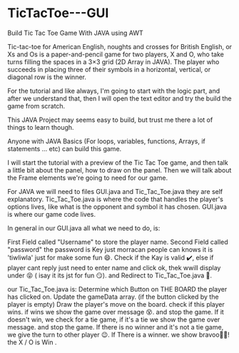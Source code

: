 # TicTacToe---GUI

Build Tic Tac Toe Game With JAVA using AWT

Tic-tac-toe for American English, noughts and crosses for British English, or Xs and Os is a paper-and-pencil game for two players, X and O, who take turns filling the spaces in a 3×3 grid (2D Array in JAVA). The player who succeeds in placing three of their symbols in a horizontal, vertical, or diagonal row is the winner.

For the tutorial and like always, I'm going to start with the logic part, and after we understand that, then I will open the text editor and try the build the game from scratch.

This JAVA Project may seems easy to build, but trust me there a lot of things to learn though.

Anyone with JAVA Basics (For loops, variables, functions, Arrays, if statements ... etc) can build this game.


I will start the tutorial with a preview of the Tic Tac Toe game, and then talk a little bit about the panel, how to draw on the panel. Then we will talk about the Frame elements we're going to need for our game.

For JAVA we will need to files  GUI.java and Tic_Tac_Toe.java they are self explanatory. Tic_Tac_Toe.java is where the code that handles the player's options lives, like what is the opponent and symbol it has chosen. GUI.java  is where our game code lives.

In general in our GUI.java all what we need to do, is:

First Field called "Username" to store the player name.
Second Field called "password" the password is Key just morracan people can knows it is 'tiwliwla' just for make some fun 😄.
Check if the Kay is valid ✔️, else if player cant reply just need to enter name and click ok, thek wwill display under 😝 ( isay it its jst for fun 😏).
and Redirect to Tic_Tac_Toe.java 💨.


our Tic_Tac_Toe.java is:
Determine which Button on THE BOARD the player has clicked on.
Update the gameData array. (if the button clicked by the player is empty)
Draw the player's move on the board.
check if this player wins. if wins we show the game over message 😵. and stop the game.
If it doesn't win, we check for a tie game, if it's a tie we show the game over message. and stop the game.
If there is no winner and it's not a tie game, we give the turn to other player 😉. 
If There is a winner. we show bravoo🎉🎉! the X / O is Win .

